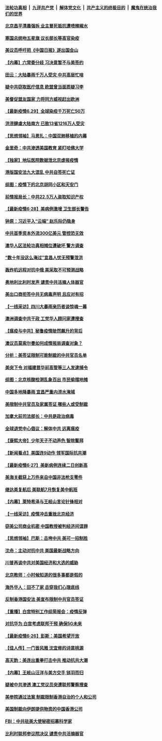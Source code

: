 

####  [法轮功真相](../../../../basic/blob/master/README.md?t=06300302) &nbsp;|&nbsp; [九评共产党](../../../../9ping.md/blob/master/README.md?t=06300302) &nbsp;|&nbsp; [解体党文化](../../../../jtdwh.md/blob/master/README.md?t=06300302)  &nbsp;|&nbsp; [共产主义的终极目的](../../../../gczydzjmd.md/blob/master/README.md?t=06300302) &nbsp;|&nbsp; [魔鬼在统治我们的世界](../../../../mgztzwmdsj.md/blob/master/README.md?t=06300302) 

#### [北京昌平清晨强拆 业主冒死抵抗遭喷辣椒水](../pages/nf4514/n12219118.md?t=06300302) 

#### [塞国总统吻五星旗 议长部长等高官染疫](../pages/nf4514/n12219918.md?t=06300302) 

#### [美议员呼吁把《中国日报》逐出国会山](../pages/nf4514/n12219500.md?t=06300302) 

#### [【内幕】六常委分歧 习决意暂不与美签约](../pages/nf4514/n12216091.md?t=06300302) 

#### [田云：大陆暴雨千万人受灾 中共高层忙啥](../pages/nf4514/n12218401.md?t=06300302) 

#### [疑中共窃取医疗信息 欧盟曾当面质疑习李](../pages/nf4514/n12219204.md?t=06300302) 

#### [美督促盟友国家 力将同方威视赶出欧洲](../pages/nf4514/n12217695.md?t=06300302) 

#### [【最新疫情6.29】全球染疫千万死亡50万](../pages/nf4514/n12215001.md?t=06300302) 

#### [洪涝肆虐大陆南方 已致13省1216万人受灾](../pages/nf4514/n12218537.md?t=06300302) 

#### [【思想领袖】马恩扎：中国双肺移植的内幕](../pages/nf4514/n12047397.md?t=06300302) 

#### [金里奇：中共渗透美国教育 紧盯哈佛大学](../pages/nf4514/n12217783.md?t=06300302) 

#### [【独家】地坛医院数据泄北京虚报疫情](../pages/nf4514/n12217892.md?t=06300302) 

#### [港版国安法九大混乱 中共自签死亡证](../pages/nf4514/n12218021.md?t=06300302) 

#### [组图：疫情下的北京胡同小区和天安门](../pages/nf4514/n12217618.md?t=06300302) 

#### [前情报局长：中共22.5万人盗取知识产权](../pages/nf4514/n12217857.md?t=06300302) 

#### [【最新疫情6·28】美病例激增 卫生部长警告](../pages/nf4514/n12212934.md?t=06300302) 

#### [钟原：习近平入“云端” 赵乐际仍隐身](../pages/nf4514/n12217720.md?t=06300302) 

#### [中共首季资本外流300亿美元 管控恐无效](../pages/nf4514/n12217543.md?t=06300302) 

#### [澳华人区法轮功真相摊位遭破坏 警方调查](../pages/nf4514/n12217341.md?t=06300302) 

#### [“数十年没这么淹过”宜昌人忧无预警泄洪](../pages/nf4514/n12217308.md?t=06300302) 

#### [轰炸机远程对抗中俄 美采取不可预测战略](../pages/nf4514/n12205278.md?t=06300302) 

#### [奥地利比利时发声  谴责中共活摘人体器官](../pages/nf4514/n12216554.md?t=06300302) 

#### [美出口商拒签中共无病毒声明 且应对有招](../pages/nf4514/n12216909.md?t=06300302) 

#### [【一线采访】四川大暴雨亲历者谈惊魂一幕](../pages/nf4514/n12216420.md?t=06300302) 

#### [澳洲调查中共干政 工党华人顾问家遭搜查](../pages/nf4514/n12216804.md?t=06300302) 

#### [【瘟疫与中共】秘鲁疫情陡然飙升的背后](../pages/nf4514/n12216630.md?t=06300302) 

#### [澳议员莫索尔曼如何成情报局调查对象？](../pages/nf4514/n12216661.md?t=06300302) 

#### [分析：美签证限制可能制裁的中共官员名单](../pages/nf4514/n12216563.md?t=06300302) 

#### [美突下令 对福建晋华前高管等三人发逮捕令](../pages/nf4514/n12216296.md?t=06300302) 

#### [组图：北京核酸检测乱象百出 市民偷摆地摊](../pages/nf4514/n12216358.md?t=06300302) 

#### [中国多地降暴雨 宜昌严重内涝水淹城](../pages/nf4514/n12215877.md?t=06300302) 

#### [美限制中共官员及家属签证 哪些人或受制裁](../pages/nf4514/n12216208.md?t=06300302) 

#### [加拿大前司法部长：中共是政治病毒](../pages/nf4514/n12216076.md?t=06300302) 

#### [全球退党中心倡议：解体中共 远离瘟疫](../pages/nf4514/n12214964.md?t=06300302) 

#### [【康熙大帝】少年天子不动声色 智除鳌拜](../pages/nf4514/n12131792.md?t=06300302) 

#### [【新闻看点】美国连9动作 领军国际抗共潮](../pages/nf4514/n12215121.md?t=06300302) 

#### [【最新疫情6·27】美新病例连续二日创新高](../pages/nf4514/n12215389.md?t=06300302) 

#### [美海关截获上万件来自中国非法枪支零件](../pages/nf4514/n12215668.md?t=06300302) 

#### [继达美复航后 美联航7月恢复美中航班](../pages/nf4514/n12215347.md?t=06300302) 

#### [【内幕】莱特希泽与王岐山言论针锋相对](../pages/nf4514/n12212986.md?t=06300302) 

#### [【一线采访】疫情冲击重挫北京经济](../pages/nf4514/n12215313.md?t=06300302) 

#### [窃美公司商业机密 中国教授被判经济间谍罪](../pages/nf4514/n12215195.md?t=06300302) 

#### [【思想领袖】巴斯：击垮中共 美可一招制胜](../pages/nf4514/n12033990.md?t=06300302) 

#### [沈舟：主动对抗中共 美国最新战略方向](../pages/nf4514/n12215183.md?t=06300302) 

#### [川普再谈中共对美国经济和大选的威胁](../pages/nf4514/n12214917.md?t=06300302) 

#### [北京教师：小时候知道的很多事都是假的](../pages/nf4514/n12133812.md?t=06300302) 

#### [海外华人：回不了家 击穿我们心理底线](../pages/nf4514/n12214603.md?t=06300302) 

#### [反制香港国安法 美宣布限制中共官员签证](../pages/nf4514/n12214505.md?t=06300302) 

#### [【重播】白宫特别工作组简报会：疫情反弹](../pages/nf4514/n12214278.md?t=06300302) 

#### [对抗华为 白宫考虑联邦干预 确保5G未来](../pages/nf4514/n12214112.md?t=06300302) 

#### [【最新疫情6·26】彭斯：美国希望开放](../pages/nf4514/n12213008.md?t=06300302) 

#### [【佳人传】一门皆风雅 沈宜修的诗意桃源](../pages/nf4514/n12204829.md?t=06300302) 

#### [高天韵：美连出重拳打击中共 推动抗共大潮](../pages/nf4514/n12213368.md?t=06300302) 

#### [【内幕】王岐山汪洋与美方交手 铩羽而归](../pages/nf4514/n12212964.md?t=06300302) 

#### [疑被中共渗透 澳工党议员突遭联邦警察搜查](../pages/nf4514/n12213367.md?t=06300302) 

#### [美参院通过法案 制裁限制香港自治的个人和公司](../pages/nf4514/n12212374.md?t=06300302) 

#### [美国制裁向伊朗提供物资的中国香港公司](../pages/nf4514/n12212790.md?t=06300302) 

#### [FBI：中共驻美大使秘密招募科学家](../pages/nf4514/n12212753.md?t=06300302) 

#### [比利时联邦参议院决议 谴责中共活摘器官](../pages/nf4514/n12212777.md?t=06300302) 

